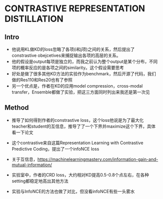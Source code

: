 <!--
 * @Description: 
 * @Date: 2019-11-11 10:47:02
 * @Author: s7ev3n
 * @Github: https://github.com/s7ev3n
 * @LastEditors: s7ev3n
 * @LastEditTime: 2019-11-11 17:05:44
 -->
# CONTRASTIVE REPRESENTATION DISTILLATION

## Intro
- 他说用KL做KD的loss忽略了各项(i和j项)之间的关系，然后提出了constrastive obejcetives来捕捉输出各项的高层的关系。
- 他的假设是output每项是独立的，而我之前认为整个output是某个分布，不同项的概率反应的是各项之间的similarity。这个假设需要思考
- 好处是做了很多其他KD方法的实验作为benchmark，然后开源了代码，我们做的Res110和Res20也有了参照
- 另一个优点是，作者在KD的应用model compression，cross-modal transfer，Ensemble都做了实验，把这三方面同时列出来我还是第一次见

## Method 
- 推导了如何得到作者的constrastive loss，这个loss他说是为了最大化teacher和student的互信息，推导了了一个下界并maximize这个下界，具体看一下论文
- 这个contrastive来自这篇Representation Learning with Contrastive Predictive Coding，提出了一个infoNCE loss
- 关于互信息，https://machinelearningmastery.com/information-gain-and-mutual-information/

- 实验室中，作者的CRD loss，大约相对KD提高0.5-0.8个点左右，在各种setting都稳定地高出其他方法
- 实验与InfoNCE的方法也做了对比，但没看infoNCE有些一头雾水

